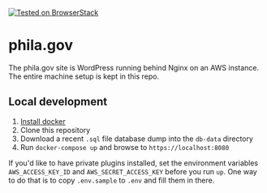 [![Tested on BrowserStack](https://img.shields.io/badge/browserstack-tested-brightgreen.svg)](https://www.browserstack.com/)


# phila.gov

The phila.gov site is WordPress running behind Nginx on an AWS instance. The entire machine setup is kept in this repo. 

## Local development

1. [Install docker](https://www.docker.com/community-edition)
2. Clone this repository
3. Download a recent `.sql` file database dump into the `db-data` directory
4. Run `docker-compose up` and browse to `https://localhost:8080`

If you'd like to have private plugins installed, set the environment variables
`AWS_ACCESS_KEY_ID` and `AWS_SECRET_ACCESS_KEY` before you run `up`. One way
to do that is to copy `.env.sample` to `.env` and fill them in there.

